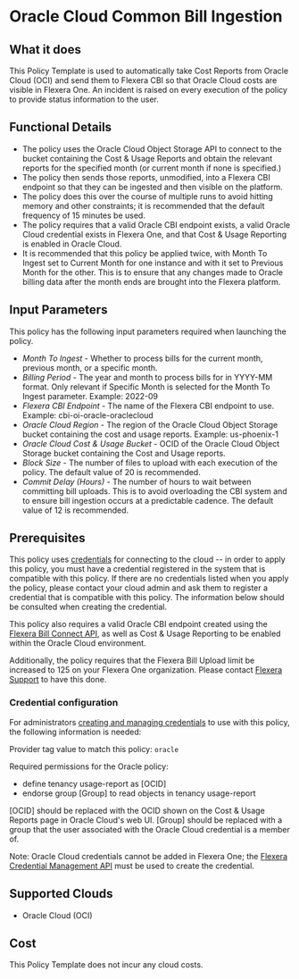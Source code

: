 # Oracle Cloud Common Bill Ingestion

## What it does

This Policy Template is used to automatically take Cost Reports from Oracle Cloud (OCI) and send them to Flexera CBI so that Oracle Cloud costs are visible in Flexera One. An incident is raised on every execution of the policy to provide status information to the user.

## Functional Details

- The policy uses the Oracle Cloud Object Storage API to connect to the bucket containing the Cost & Usage Reports and obtain the relevant reports for the specified month (or current month if none is specified.)
- The policy then sends those reports, unmodified, into a Flexera CBI endpoint so that they can be ingested and then visible on the platform.
- The policy does this over the course of multiple runs to avoid hitting memory and other constraints; it is recommended that the default frequency of 15 minutes be used.
- The policy requires that a valid Oracle CBI endpoint exists, a valid Oracle Cloud credential exists in Flexera One, and that Cost & Usage Reporting is enabled in Oracle Cloud.
- It is recommended that this policy be applied twice, with Month To Ingest set to Current Month for one instance and with it set to Previous Month for the other. This is to ensure that any changes made to Oracle billing data after the month ends are brought into the Flexera platform.

## Input Parameters

This policy has the following input parameters required when launching the policy.

- *Month To Ingest* - Whether to process bills for the current month, previous month, or a specific month.
- *Billing Period* - The year and month to process bills for in YYYY-MM format. Only relevant if Specific Month is selected for the Month To Ingest parameter. Example: 2022-09
- *Flexera CBI Endpoint* - The name of the Flexera CBI endpoint to use. Example: cbi-oi-oracle-oraclecloud
- *Oracle Cloud Region* - The region of the Oracle Cloud Object Storage bucket containing the cost and usage reports. Example: us-phoenix-1
- *Oracle Cloud Cost & Usage Bucket* - OCID of the Oracle Cloud Object Storage bucket containing the Cost and Usage reports.
- *Block Size* - The number of files to upload with each execution of the policy. The default value of 20 is recommended.
- *Commit Delay (Hours)* - The number of hours to wait between committing bill uploads. This is to avoid overloading the CBI system and to ensure bill ingestion occurs at a predictable cadence. The default value of 12 is recommended.

## Prerequisites

This policy uses [credentials](https://docs.flexera.com/flexera/EN/Automation/ManagingCredentialsExternal.htm) for connecting to the cloud -- in order to apply this policy, you must have a credential registered in the system that is compatible with this policy. If there are no credentials listed when you apply the policy, please contact your cloud admin and ask them to register a credential that is compatible with this policy. The information below should be consulted when creating the credential.

This policy also requires a valid Oracle CBI endpoint created using the [Flexera Bill Connect API](https://reference.rightscale.com/optima-bill/#/CBIBillConnects/CBIBillConnects_create), as well as Cost & Usage Reporting to be enabled within the Oracle Cloud environment.

Additionally, the policy requires that the Flexera Bill Upload limit be increased to 125 on your Flexera One organization. Please contact [Flexera Support](https://community.flexera.com/t5/Using-the-Case-Portal/Contact-Flexera-support/ta-p/94684) to have this done.

### Credential configuration

For administrators [creating and managing credentials](https://docs.flexera.com/flexera/EN/Automation/ManagingCredentialsExternal.htm) to use with this policy, the following information is needed:

Provider tag value to match this policy: `oracle`

Required permissions for the Oracle policy:

- define tenancy usage-report as [OCID]
- endorse group [Group] to read objects in tenancy usage-report

[OCID] should be replaced with the OCID shown on the Cost & Usage Reports page in Oracle Cloud's web UI. [Group] should be replaced with a group that the user associated with the Oracle Cloud credential is a member of.

Note: Oracle Cloud credentials cannot be added in Flexera One; the [Flexera Credential Management API](https://reference.rightscale.com/cred-management/#/Credentials/Credentials_create_oracle) must be used to create the credential.

## Supported Clouds

- Oracle Cloud (OCI)

## Cost

This Policy Template does not incur any cloud costs.
